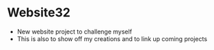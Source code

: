 # Website32
- New website project to challenge myself
- This is also to show off my creations and to link up coming projects

